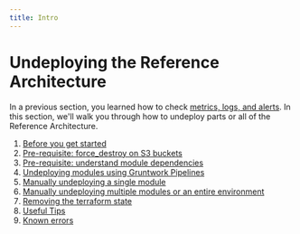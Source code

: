 ```yaml
---
title: Intro
---
```


# Undeploying the Reference Architecture

In a previous section, you learned how to check [metrics, logs, and alerts](../monitoring-alerting-logging/intro). In
this section, we'll walk you through how to undeploy parts or all of the Reference Architecture.

1. [Before you get started](before-you-get-started)
1. [Pre-requisite: force_destroy on S3 buckets](pre-requisite-force-destroy-on-s3-bucket)
1. [Pre-requisite: understand module dependencies](pre-requisite-understand-module-dependencies)
1. [Undeploying modules using Gruntwork Pipelines](undeploying-modules-using-gruntwork-pipelines)
1. [Manually undeploying a single module](manually-undeploying-a-single-module)
1. [Manually undeploying multiple modules or an entire environment](manually-undeploying-multiple-modules-or-an-entire-environment)
1. [Removing the terraform state](removing-the-terraform-state)
1. [Useful Tips](useful-tips)
1. [Known errors](known-errors)


<!-- ##DOCS-SOURCER-START
{"sourcePlugin":"Local File Copier","hash":"b776914ef7e2ed35d410e7ffc796c995"}
##DOCS-SOURCER-END -->
